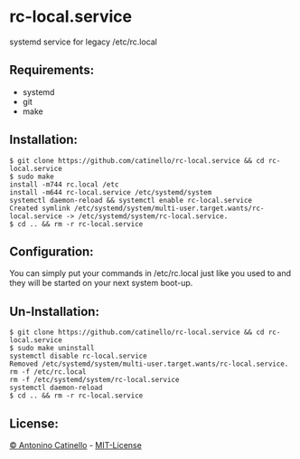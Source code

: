 # rc-local.service
systemd service for legacy /etc/rc.local

## Requirements: ##

- systemd
- git
- make

## Installation: ##

    $ git clone https://github.com/catinello/rc-local.service && cd rc-local.service
    $ sudo make
    install -m744 rc.local /etc
    install -m644 rc-local.service /etc/systemd/system
    systemctl daemon-reload && systemctl enable rc-local.service
    Created symlink /etc/systemd/system/multi-user.target.wants/rc-local.service -> /etc/systemd/system/rc-local.service.
    $ cd .. && rm -r rc-local.service

## Configuration: ##

You can simply put your commands in /etc/rc.local just like you used to and they will be started on your next system boot-up.

## Un-Installation: ##

    $ git clone https://github.com/catinello/rc-local.service && cd rc-local.service
    $ sudo make uninstall
    systemctl disable rc-local.service
    Removed /etc/systemd/system/multi-user.target.wants/rc-local.service.
    rm -f /etc/rc.local
    rm -f /etc/systemd/system/rc-local.service
    systemctl daemon-reload
    $ cd .. && rm -r rc-local.service
    
## License: ##

[&copy; Antonino Catinello][HOME] - [MIT-License][MIT]

[MIT]:https://github.com/catinello/rc-local.service/blob/master/LICENSE
[HOME]:https://antonino.catinello.eu
